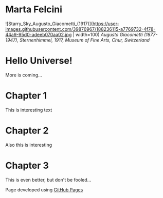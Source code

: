 # Marta Felcini
![Starry_Sky_Augusto_Giacometti_(1917)](https://user-images.githubusercontent.com/39876967/188236115-a7769732-4f78-44a9-95d0-adeeb070aa02.jpg | width=100)
*Augusto Giacometti (1877-1947), Sternenhimmel, 1917, Museum of Fine Arts, Chur, Switzerland​​*

# Hello Universe!
More is coming...
# Chapter 1
This is interesting text
# Chapter 2
Also this is interesting
# Chapter 3
This is even better, but don't be fooled...


Page developed using <a href="https://docs.github.com/en/pages/getting-started-with-github-pages/about-github-pages">GitHub Pages</a>
